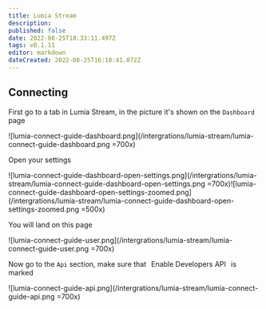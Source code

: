 ```yaml
---
title: Lumia Stream
description: 
published: false
date: 2022-08-25T18:33:11.497Z
tags: v0.1.11
editor: markdown
dateCreated: 2022-08-25T16:10:41.072Z
---
```


## Connecting
First go to a tab in Lumia Stream, in the picture it's shown on the `Dashboard` page

![lumia-connect-guide-dashboard.png](/intergrations/lumia-stream/lumia-connect-guide-dashboard.png =700x)

Open your settings

![lumia-connect-guide-dashboard-open-settings.png](/intergrations/lumia-stream/lumia-connect-guide-dashboard-open-settings.png =700x)![lumia-connect-guide-dashboard-open-settings-zoomed.png](/intergrations/lumia-stream/lumia-connect-guide-dashboard-open-settings-zoomed.png =500x)

You will land on this page

![lumia-connect-guide-user.png](/intergrations/lumia-stream/lumia-connect-guide-user.png =700x)

Now go to the `Api` section, make sure that <span class="mdi mdi-checkbox-marked text--twitch" style="background-color: #ffffff; padding: 0px 5px 0px 5px; margin: 0px 1px 0px 1px; border-radius: 5px;"> Enable Developers API</span> is marked

![lumia-connect-guide-api.png](/intergrations/lumia-stream/lumia-connect-guide-api.png =700x)